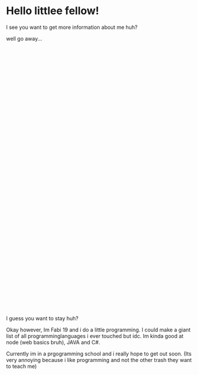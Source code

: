 # Hello littlee fellow!

I see you want to get more information about me huh?

well go away...

<br><br><br><br><br><br><br><br><br><br><br><br><br><br><br><br><br><br><br><br><br><br><br><br><br><br><br><br><br><br><br><br><br><br><br><br><br><br><br><br><br><br>

I guess you want to stay huh?

Okay however, Im Fabi 19 and i do a little programming.
I could make a giant list of all programminglanguages i ever touched but idc. Im kinda good at node (web basics bruh), JAVA and C#. 

Currently im in a prgogramming school and i really hope to get out soon. (Its very annoying because i like programming and not the other trash they want to teach me)


<!--
**fabian-maurutschek/fabian-maurutschek** is a ✨ _special_ ✨ repository because its `README.md` (this file) appears on your GitHub profile.

Here are some ideas to get you started:

- 🔭 I’m currently working on ...
- 🌱 I’m currently learning ...
- 👯 I’m looking to collaborate on ...
- 🤔 I’m looking for help with ...
- 💬 Ask me about ...
- 📫 How to reach me: ...
- 😄 Pronouns: ...
- ⚡ Fun fact: ...
-->
